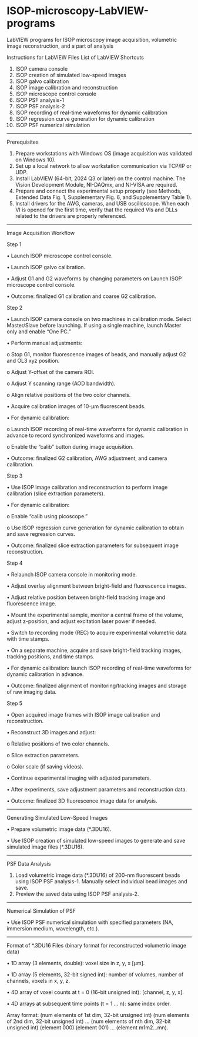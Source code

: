 # ISOP-microscopy-LabVIEW-programs
LabVIEW programs for ISOP microscopy image acquisition, volumetric image reconstruction, and a part of analysis

Instructions for LabVIEW Files
List of LabVIEW Shortcuts
1.	ISOP camera console
2.	ISOP creation of simulated low-speed images
3.	ISOP galvo calibration
4.	ISOP image calibration and reconstruction
5.	ISOP microscope control console
6.	ISOP PSF analysis-1
7.	ISOP PSF analysis-2
8.	ISOP recording of real-time waveforms for dynamic calibration
9.	ISOP regression curve generation for dynamic calibration
10.	ISOP PSF numerical simulation
________________________________________
Prerequisites
1.	Prepare workstations with Windows OS (image acquisition was validated on Windows 10).
2.	Set up a local network to allow workstation communication via TCP/IP or UDP.
3.	Install LabVIEW (64-bit, 2024 Q3 or later) on the control machine. The Vision Development Module, NI-DAQmx, and NI-VISA are required.
4.	Prepare and connect the experimental setup properly (see Methods, Extended Data Fig. 1, Supplementary Fig. 6, and Supplementary Table 1).
5.	Install drivers for the AWG, cameras, and USB oscilloscope. When each VI is opened for the first time, verify that the required VIs and DLLs related to the drivers are properly referenced.
________________________________________
Image Acquisition Workflow

Step 1

•	Launch ISOP microscope control console.

•	Launch ISOP galvo calibration.

•	Adjust G1 and G2 waveforms by changing parameters on Launch ISOP microscope control console.

•	Outcome: finalized G1 calibration and coarse G2 calibration.

Step 2

•	Launch ISOP camera console on two machines in calibration mode. Select Master/Slave before launching. If using a single machine, launch Master only and enable “One PC.”

•	Perform manual adjustments:

o	Stop G1, monitor fluorescence images of beads, and manually adjust G2 and OL3 xyz position.

o	Adjust Y-offset of the camera ROI.

o	Adjust Y scanning range (AOD bandwidth).

o	Align relative positions of the two color channels.

•	Acquire calibration images of 10-µm fluorescent beads.

•	For dynamic calibration:

o	Launch ISOP recording of real-time waveforms for dynamic calibration in advance to record synchronized waveforms and images.

o	Enable the “calib” button during image acquisition.

•	Outcome: finalized G2 calibration, AWG adjustment, and camera calibration.

Step 3

•	Use ISOP image calibration and reconstruction to perform image calibration (slice extraction parameters).

•	For dynamic calibration:

o	Enable “calib using picoscope.”

o	Use ISOP regression curve generation for dynamic calibration to obtain and save regression curves.

•	Outcome: finalized slice extraction parameters for subsequent image reconstruction.

Step 4

•	Relaunch ISOP camera console in monitoring mode.

•	Adjust overlay alignment between bright-field and fluorescence images.

•	Adjust relative position between bright-field tracking image and fluorescence image.

•	Mount the experimental sample, monitor a central frame of the volume, adjust z-position, and adjust excitation laser power if needed.

•	Switch to recording mode (REC) to acquire experimental volumetric data with time stamps.

•	On a separate machine, acquire and save bright-field tracking images, tracking positions, and time stamps.

•	For dynamic calibration: launch ISOP recording of real-time waveforms for dynamic calibration in advance.

•	Outcome: finalized alignment of monitoring/tracking images and storage of raw imaging data.

Step 5

•	Open acquired image frames with ISOP image calibration and reconstruction.

•	Reconstruct 3D images and adjust:

o	Relative positions of two color channels.

o	Slice extraction parameters.

o	Color scale (if saving videos).

•	Continue experimental imaging with adjusted parameters.

•	After experiments, save adjustment parameters and reconstruction data.

•	Outcome: finalized 3D fluorescence image data for analysis.

________________________________________
Generating Simulated Low-Speed Images

•	Prepare volumetric image data (*.3DU16).

•	Use ISOP creation of simulated low-speed images to generate and save simulated image files (*.3DU16).

________________________________________
PSF Data Analysis

1.	Load volumetric image data (*.3DU16) of 200-nm fluorescent beads using ISOP PSF analysis-1. Manually select individual bead images and save.
2.	Preview the saved data using ISOP PSF analysis-2.
   
________________________________________
Numerical Simulation of PSF

•	Use ISOP PSF numerical simulation with specified parameters (NA, immersion medium, wavelength, etc.).

________________________________________
Format of *.3DU16 Files (binary format for reconstructed volumetric image data)

•	1D array (3 elements, double): voxel size in z, y, x [µm].

•	1D array (5 elements, 32-bit signed int): number of volumes, number of channels, voxels in x, y, z.

•	4D array of voxel counts at t = 0 (16-bit unsigned int): [channel, z, y, x].

•	4D arrays at subsequent time points (t = 1 … n): same index order.

Array format: (num elements of 1st dim, 32-bit unsigned int) (num elements of 2nd dim, 32-bit unsigned int) … (num elements of nth dim, 32-bit unsigned int) (element 000) (element 001) … (element m1m2…mn).

